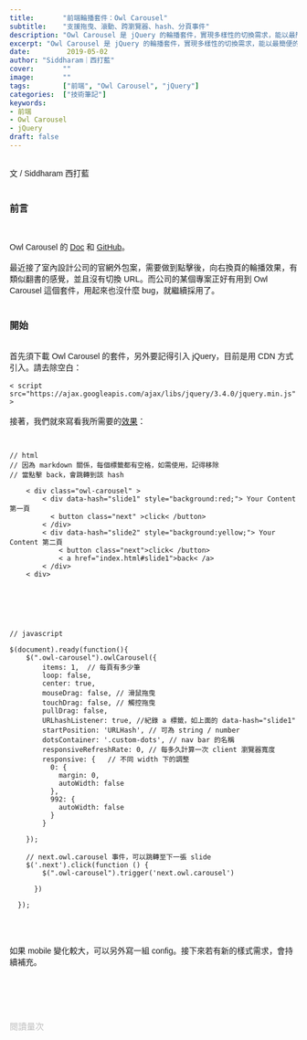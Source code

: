 ```yaml
---
title:       "前端輪播套件：Owl Carousel"
subtitle:    "支援拖曳、滾動、跨瀏覽器、hash、分頁事件"
description: "Owl Carousel 是 jQuery 的輪播套件，實現多樣性的切換需求，能以最簡便的方式建立輪播......"
excerpt: "Owl Carousel 是 jQuery 的輪播套件，實現多樣性的切換需求，能以最簡便的方式建立輪播......。"
date:         2019-05-02
author: "Siddharam｜西打藍"
cover:       ""
image:       ""
tags:        ["前端", "Owl Carousel", "jQuery"]
categories:  ["技術筆記"]
keywords:
- 前端
- Owl Carousel
- jQuery
draft: false
---
```



<article style="font-family: 'Noto Sans TC', '微軟正黑體', sans-serif; font-weight: 300;">

<br>文 / Siddharam 西打藍<br><br>

<h3 class="article-h1-color">前言</h3><br>

Owl Carousel 的 <a href="https://owlcarousel2.github.io/OwlCarousel2/" target="_blank">Doc</a> 和 <a href="https://github.com/OwlCarousel2/OwlCarousel2" target="_blank">GitHub</a>。<br><br>
最近接了室內設計公司的官網外包案，需要做到點擊後，向右換頁的輪播效果，有類似翻書的感覺，並且沒有切換 URL。而公司的某個專案正好有用到 Owl Carousel 這個套件，用起來也沒什麼 bug，就繼續採用了。<br><br>

<h3 class="article-h1-color">開始</h3><br>
首先須下載 Owl Carousel 的套件，另外要記得引入 jQuery，目前是用 CDN 方式引入。請去除空白：<br><br>
<code>< script src="https://ajax.googleapis.com/ajax/libs/jquery/3.4.0/jquery.min.js"></ script></code><br><br>
接著，我們就來寫看我所需要的<a href="https://frankyeah.github.io/yand/" target="_blank">效果</a>：<br><br>

<pre><code>
// html
// 因為 markdown 關係，每個標籤都有空格，如需使用，記得移除
// 當點擊 back，會跳轉到該 hash <br>
    < div class="owl-carousel" >
        < div data-hash="slide1" style="background:red;"> Your Content 第一頁
          < button class="next" >click< /button>    
        < /div>
        < div data-hash="slide2" style="background:yellow;"> Your Content 第二頁
            < button class="next">click< /button>    
            < a href="index.html#slide1">back< /a>
        < /div>
    < div>
</code>
</pre>

<br><br>

<pre><code>
// javascript<br>
$(document).ready(function(){
    $(".owl-carousel").owlCarousel({
        items: 1,  // 每頁有多少筆
        loop: false,
        center: true,
        mouseDrag: false, // 滑鼠拖曳
        touchDrag: false, // 觸控拖曳
        pullDrag: false,
        URLhashListener: true, //紀錄 a 標籤，如上面的 data-hash="slide1"
        startPosition: 'URLHash', // 可為 string / number
        dotsContainer: '.custom-dots', // nav bar 的名稱
        responsiveRefreshRate: 0, // 每多久計算一次 client 瀏覽器寬度
        responsive: {   // 不同 width 下的調整
          0: {
            margin: 0,
            autoWidth: false
          },
          992: {
            autoWidth: false
          }
        }

    });

    // next.owl.carousel 事件，可以跳轉至下一張 slide
    $('.next').click(function () {
        $(".owl-carousel").trigger('next.owl.carousel')
      
      })

  });
</code>
</pre>




<br><br>
如果 mobile 變化較大，可以另外寫一組 config。接下來若有新的樣式需求，會持續補充。<br><br>

<br><br><br>

</article>

<div style="color: #bfbfbf; font-size: 15px;" id="busuanzi_container_page_pv">
  閱讀量<span id="busuanzi_value_page_pv"></span>次
</div>

<script src="../../js/post.js"></script>